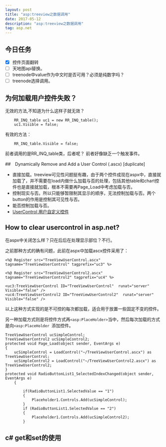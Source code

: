```yaml
---
layout: post
title: "asp:treeview之数据调用"
date: 2017-05-12
description: "asp:treeview之数据调用"
tag: asp.net
---   
```


## 今日任务
- [x] 控件页面翻转
- [ ] 天地图api替换。
- [ ] treenode中value作为中文时是否可用？必须是纯数字吗？
- [ ] treenode选择调用。

## 为何加载用户控件失败？

无效的方法,不知道为什么这样子就无效？

```
    RR_INQ_table uc1 = new RR_INQ_table();
    uc1.Visible = false;
```

有效的方法：
```
    RR_INQ_table.Visible = false;
```

前者调用的是RR_INQ_table类，后者呢？
前者好像缺乏一个触发事件。

##　Dynamically Remove and Add a User Control (.ascx) [duplicate]

- 直接加载。treeview可见性问题挺有趣，由于两个控件成现在aspx中，直接就加载了，并不需要在load内做什么加载与否的处理，包括其他table和chart控件也是直接就加载，根本不需要再Page_Load中考虑加载与否。
- 控制现实与否。所以只能够暂限制其显示的顺序，无法控制加载与否。两个button的作用是控制其可见性与否。
- 能否控制加载与否。
- [UserControl 用户自定义控件](http://www.cnblogs.com/coolkiss/archive/2010/09/07/1820467.html)

## How to clear usercontrol in asp.net?
[](http://stackoverflow.com/questions/1290592/dynamically-load-a-user-control-ascx-in-a-asp-net-website)

在aspx中关闭怎么样？只在后后在处理显示部位？不行。

之前那种方式的确有问题，此前在aspx中加载ascx控件采用了：
```
<%@ Register src="TreeViewUserControl.ascx" tagname="TreeViewUserControl" tagprefix="uc3" %>

<%@ Register src="TreeViewUserControl2.ascx" tagname="TreeViewUserControl2" tagprefix="uc4" %>

```

```
<uc3:TreeViewUserControl ID="TreeViewUserControl"  runat="server"  Visible="false" />
<uc4:TreeViewUserControl2 ID="TreeViewUserControl2"  runat="server" Visible="false" />
```
以上这种方式实现的是不可控的每次都加载，适合用于放置一些固定不变的控件。

另一种加载方式则是将控件方式再`<asp:PlaceHolder>`当中，然后每次加载的方式是向`<asp:PlaceHolder `添加控件。

```
TreeViewUserControl ucSimpleControl;
TreeViewUserControl2 ucSimpleControl2;
protected void Page_Load(object sender, EventArgs e)
{
    ucSimpleControl = LoadControl("~/TreeViewUserControl.ascx") as TreeViewUserControl;
    ucSimpleControl2 = LoadControl("~/TreeViewUserControl2.ascx") as TreeViewUserControl2;
}
protected void RadioButtonList1_SelectedIndexChanged(object sender, EventArgs e)
    {

        if(RadioButtonList1.SelectedValue == "1")
        {
            Placeholder1.Controls.Add(ucSimpleControl);
        }
        if (RadioButtonList1.SelectedValue == "2")
        {
            Placeholder1.Controls.Add(ucSimpleControl2);
        }

```

## c# get和set的使用

